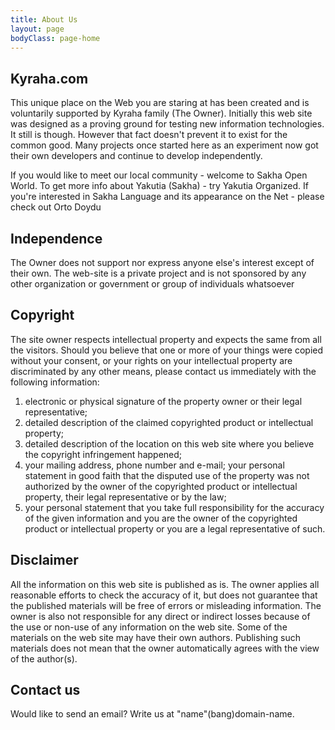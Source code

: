 ```yaml
---
title: About Us
layout: page
bodyClass: page-home
---
```


## Kyraha.com

This unique place on the Web you are staring at has been created and is voluntarily supported by Kyraha family (The Owner). Initially this web site was designed as a proving ground for testing new information technologies. It still is though. However that fact doesn't prevent it to exist for the common good. Many projects once started here as an experiment now got their own developers and continue to develop independently.

If you would like to meet our local community - welcome to Sakha Open World. To get more info about Yakutia (Sakha) - try Yakutia Organized. If you're interested in Sakha Language and its appearance on the Net - please check out Orto Doydu

## Independence

The Owner does not support nor express anyone else's interest except of their own. The web-site is a private project and is not sponsored by any other organization or government or group of individuals whatsoever

## Copyright

The site owner respects intellectual property and expects the same from all the visitors. Should you believe that one or more of your things were copied without your consent, or your rights on your intellectual property are discriminated by any other means, please contact us immediately with the following information:

1.    electronic or physical signature of the property owner or their legal representative;
2.    detailed description of the claimed copyrighted product or intellectual property;
2.    detailed description of the location on this web site where you believe the copyright infringement happened;
2.    your mailing address, phone number and e-mail;
    your personal statement in good faith that the disputed use of the property was not authorized by the owner of the copyrighted product or intellectual property, their legal representative or by the law;
2.    your personal statement that you take full responsibility for the accuracy of the given information and you are the owner of the copyrighted product or intellectual property or you are a legal representative of such.

## Disclaimer

All the information on this web site is published as is. The owner applies all reasonable efforts to check the accuracy of it, but does not guarantee that the published materials will be free of errors or misleading information. The owner is also not responsible for any direct or indirect losses because of the use or non-use of any information on the web site. Some of the materials on the web site may have their own authors. Publishing such materials does not mean that the owner automatically agrees with the view of the author(s).

## Contact us

Would like to send an email?
Write us at "name"(bang)domain-name.